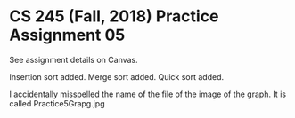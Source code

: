 # CS 245 (Fall, 2018) Practice Assignment 05

See assignment details on Canvas.

Insertion sort added.
Merge sort added.
Quick sort added.

I accidentally misspelled the name of the file of the image of the graph.
It is called Practice5Grapg.jpg
